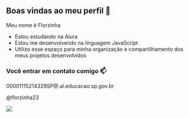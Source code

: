 ## Boas vindas ao meu perfil 💙

Meu nome é Florzinha 

- Estou estudando na Alura
- Estou me desenvolvendo na linguagem JavaScript
- Utilizo esse espaço para minha organização e compartilhamento dos meus projetos desenvolvidos

 ### Você entrar em contato comigo 📫

 00001115214329SP@.al.educacao.sp.gov.br
 
 @florzinha23

![](https://media1.tenor.com/m/IqOIuuym4zkAAAAd/detodounpoco.gif)

